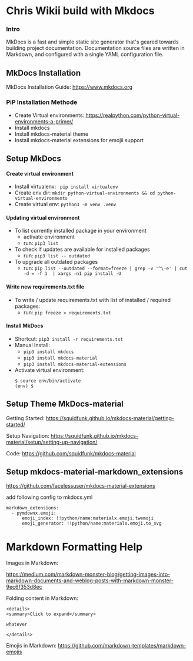 # Chris Wikii build with Mkdocs
### Intro
MkDocs is a fast and simple static site generator that's geared towards building project documentation. Documentation source files are written in Markdown, and configured with a single YAML configuration file.

## MkDocs Installation
MkDocs Installation Guide: https://www.mkdocs.org

###  PiP Installation Methode
* Create Virtual environments: https://realpython.com/python-virtual-environments-a-primer/
* Install mkdocs
* Install mkdocs-material theme
* Install mkdocs-material extensions for emojii support

## Setup MkDocs

#### Create virtual environment
* Install virtualenv: ` pip install virtualenv`
* Create env dir: `mkdir python-virtual-environments && cd python-virtual-environments`
* Create virtual env: `python3 -m venv .venv`

#### Updating virtual environment
* To list currently installed package in your environment
  * activate environment
  * run: `pip3 list`
* To check if updates are available for installed packages
  * run: `pip3 list -- outdated`
* To upgrade all outdated packages
  * run: `pip list --outdated --format=freeze | grep -v '^\-e' | cut -d = -f 1  | xargs -n1 pip install -U`

#### Write new requirements.txt file
* To write / update requirements.txt with list of installed / required packages:
  * run: `pip freeze > requirements.txt`

#### Install MkDocs
* Shortcut: `pip3 install -r requirements.txt`
* Manual Install:
    * `pip3 install mkdocs`
    * `pip3 install mkdocs-material`
    * `pip3 install mkdocs-material-extensions`
* Activate virtual environment:
  ```
  $ source env/bin/activate
  (env) $
  ```

## Setup Theme MkDocs-material
Getting Started: https://squidfunk.github.io/mkdocs-material/getting-started/

Setup Navigation: https://squidfunk.github.io/mkdocs-material/setup/setting-up-navigation/

Code: https://github.com/squidfunk/mkdocs-material


## Setup mkdocs-material-markdown_extensions
https://github.com/facelessuser/mkdocs-material-extensions

add following config to mkdocs.yml

```
markdown_extensions:
  - pymdownx.emoji:
      emoji_index: !!python/name:materialx.emoji.twemoji
      emoji_generator: !!python/name:materialx.emoji.to_svg
```

# Markdown Formatting Help
Images in Markdown:

https://medium.com/markdown-monster-blog/getting-images-into-markdown-documents-and-weblog-posts-with-markdown-monster-9ec6f353d8ec

Folding content in Markdown:
```
<details>
<summary>Click to expand</summary>

whatever

</details>
```

Emojis in Markdown: https://github.com/markdown-templates/markdown-emojis